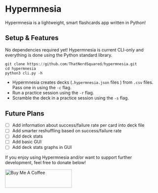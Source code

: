 # Hypermnesia

Hypermnesia is a lightweight, smart flashcards app written in Python!


## Setup & Features
No dependencies required yet! Hypermnesia is current CLI-only and everything is done using the Python standard library.
```py
git clone https://github.com/ThatNerdSquared/hypermnesia.git
cd hypermnesia
python3 cli.py -h
```

- Hypermnesia creates decks (`.hypermnesia.json` files ) from `.csv` files. Pass one in using the `-c` flag.
- Run a practice session using the `-r` flag.
- Scramble the deck in a practice session using the `-s` flag.

## Future Plans
- [ ] Add information about success/failure rate per card into deck file
- [ ] Add smarter reshuffling based on success/failure rate
- [ ] Add deck stats
- [ ] Add basic GUI
- [ ] Add deck stats graphs in GUI

If you enjoy using Hypermnesia and/or want to support further development, feel free to donate below!

<a href="https://www.buymeacoffee.com/nathanyeung" target="_blank"><img src="https://cdn.buymeacoffee.com/buttons/v2/default-yellow.png" alt="Buy Me A Coffee" style="height: 60px !important;width: 217px !important;" ></a>
